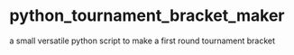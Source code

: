# python_tournament_bracket_maker
a small versatile python script to make a first round tournament bracket

